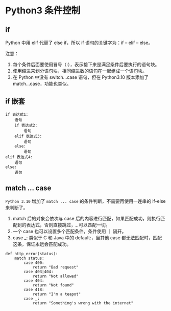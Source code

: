 # Python3 条件控制

## if

Python 中用 elif 代替了 else if，所以 if 语句的关键字为：if – elif – else。

注意：

1. 每个条件后面要使用冒号（:），表示接下来是满足条件后要执行的语句块。
2. 使用缩进来划分语句块，相同缩进数的语句在一起组成一个语句块。
3. 在 Python 中没有 switch...case 语句，但在 Python3.10 版本添加了 match...case，功能也类似。

## if 嵌套

```
if 表达式1:
    语句
    if 表达式2:
        语句
    elif 表达式3:
        语句
    else:
        语句
elif 表达式4:
    语句
else:
    语句
```

## match ... case

`Python 3.10` 增加了 `match ... case` 的条件判断，不需要再使用一连串的 if-else 来判断了。

1. match 后的对象会依次与 case 后的内容进行匹配，如果匹配成功，则执行匹配到的表达式，否则直接跳过，_ 可以匹配一切。
2. 一个 case 也可以设置多个匹配条件，条件使用 ｜ 隔开。
3. case _: 类似于 C 和 Java 中的 default:，当其他 case 都无法匹配时，匹配这条，保证永远会匹配成功。

```
def http_error(status):
    match status:
        case 400:
            return "Bad request"
        case 403|404:
            return "Not allowed"
        case 404:
            return "Not found"
        case 418:
            return "I'm a teapot"
        case _:
            return "Something's wrong with the internet"
```
